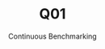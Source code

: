 ---
layout: default
title: Q01
subtitle: Continuous Benchmarking
selected: TPC-H
expanded: Benchmarking
benchmark: /individual_results/Q01.html
---